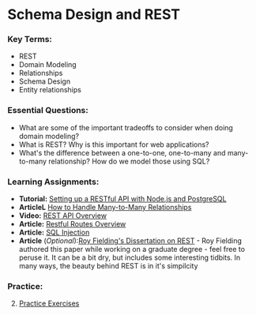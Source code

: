 # Schema Design and REST

### Key Terms:
+ REST
+ Domain Modeling
+ Relationships
+ Schema Design
+ Entity relationships


### Essential Questions:
+ What are some of the important tradeoffs to consider when doing domain modeling?
+ What is REST? Why is this important for web applications?
+ What's the difference between a one-to-one, one-to-many and many-to-many relationship? How do we model those using SQL?

### Learning Assignments:
+ **Tutorial:** [Setting up a RESTful API with Node.js and PostgreSQL](https://blog.logrocket.com/setting-up-a-restful-api-with-node-js-and-postgresql-d96d6fc892d8/)
+ **ArticleL** [How to Handle Many-to-Many Relationships](https://dzone.com/articles/how-to-handle-a-many-to-many-relationship-in-datab)
+ **Video:** [REST API Overview](https://www.youtube.com/watch?v=Q-BpqyOT3a8)
+ **Article:** [Restful Routes Overview](https://medium.com/@atingenkay/restful-routes-what-are-they-8fe221521bb)
+ **Article:** [SQL Injection](https://www.w3schools.com/sql/sql_injection.asp)
+ **Article** (_Optional_):[Roy Fielding's Dissertation on REST](https://www.ics.uci.edu/~fielding/pubs/dissertation/rest_arch_style.htm) - Roy Fielding authored this paper while working on a graduate degree - feel free to peruse it. It can be a bit dry, but includes some interesting tidbits. In many ways, the beauty behind REST is in it's simpilcity

### Practice:
2. [Practice Exercises](./practice/exercises.md)
